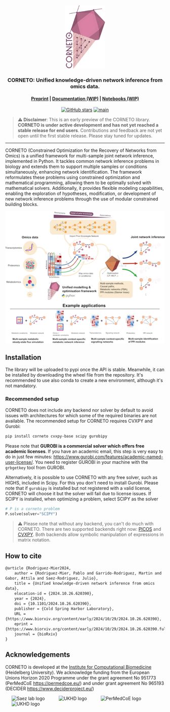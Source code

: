 <div align="center"> 
<img alt="corneto logo" src="docs/_static/logo/corneto-logo-512px.png" height="200"/>
<br>
<h3>CORNETO: Unified knowledge-driven network inference from omics data.</h3>


<h4>

[Preprint](https://doi.org/10.1101/2024.10.26.620390) | [Documentation (WIP)](https://saezlab.github.io/corneto) | [Notebooks (WIP)](https://github.com/saezlab/corneto/tree/main/docs/tutorials)

</h4>

<!-- badges: start -->
[![GitHub stars](https://img.shields.io/github/stars/saezlab/corneto)](https://github.com/saezlab/corneto/stargazers)
[![main](https://github.com/saezlab/corneto/actions/workflows/unit-tests.yml/badge.svg)](https://github.com/saezlab/corneto/actions)
<!-- badges: end -->

</div>

> **⚠️ Disclaimer**: This is an early preview of the CORNETO library. **CORNETO is under active development and has not yet reached a stable release for end users**. Contributions and feedback are not yet open until the first stable release. Please stay tuned for updates.

---

CORNETO (Constrained Optimization for the Recovery of Networks from Omics) is a unified framework for multi-sample joint network inference, implemented in Python. It tackles common network inference problems in biology and extends them to support multiple samples or conditions simultaneously, enhancing network identification. The framework reformulates these problems using constrained optimization and mathematical programming, allowing them to be optimally solved with mathematical solvers. Additionally, it provides flexible modeling capabilities, enabling the exploration of hypotheses, modification, or development of new network inference problems through the use of modular constrained building blocks.

<p align="center">
  <img alt="CORNETO abstract" src="docs/_static/corneto-fig-abstract-v3.jpg" width="720" style="max-width: 100%; height: auto;">
</p>



## Installation

The library will be uploaded to pypi once the API is stable. Meanwhile, it can be installed by downloading the wheel file from the repository. It's recommended to use also conda to create a new environment, although it's not mandatory.

### Recommended setup

CORNETO does not include any backend nor solver by default to avoid issues with architectures for which some of the required binaries are not available. The recommended setup for CORNETO requires CVXPY and Gurobi:

```bash
pip install corneto cvxpy-base scipy gurobipy
```

Please note that **GUROBI is a commercial solver which offers free academic licenses**. If you have an academic email, this step is very easy to do in just few minutes: https://www.gurobi.com/features/academic-named-user-license/. You need to register GUROBI in your machine with the `grbgetkey` tool from GUROBI.

Alternatively, it is possible to use CORNETO with any free solver, such as HIGHS, included in Scipy. For this you don't need to install Gurobi. Please note that if `gurobipy` is installed but not registered with a valid license, CORNETO will choose it but the solver will fail due to license issues. If SCIPY is installed, when optimizing a problem, select SCIPY as the solver

```python
# P is a corneto problem
P.solve(solver="SCIPY")
```

> :warning: Please note that without any backend, you can't do much with CORNETO. There are two supported backends right now: [PICOS](https://picos-api.gitlab.io/picos/tutorial.html) and [CVXPY](https://www.cvxpy.org/). Both backends allow symbolic manipulation of expressions in matrix notation. 

## How to cite

```
@article {Rodriguez-Mier2024,
	author = {Rodriguez-Mier, Pablo and Garrido-Rodriguez, Martin and Gabor, Attila and Saez-Rodriguez, Julio},
	title = {Unified knowledge-driven network inference from omics data},
	elocation-id = {2024.10.26.620390},
	year = {2024},
	doi = {10.1101/2024.10.26.620390},
	publisher = {Cold Spring Harbor Laboratory},
	URL = {https://www.biorxiv.org/content/early/2024/10/29/2024.10.26.620390},
	eprint = {https://www.biorxiv.org/content/early/2024/10/29/2024.10.26.620390.full.pdf},
	journal = {bioRxiv}
}
```

## Acknowledgements

CORNETO is developed at the [Institute for Computational Biomedicine](https://saezlab.org) (Heidelberg University). We acknowledge funding from the European Unions Horizon 2020 Programme under the grant agreement No 951773 (PerMedCoE https://permedcoe.eu/) and under grant agreement No 965193 (DECIDER https://www.deciderproject.eu/)

<div align="left">
  <img src="https://raw.githubusercontent.com/saezlab/.github/main/profile/logos/saezlab.png" alt="Saez lab logo" height="64px" style="margin: 0 20px;">
  <img src="https://yt3.googleusercontent.com/ytc/AIf8zZSHTQJs12aUZjHsVBpfFiRyrK6rbPwb-7VIxZQk=s176-c-k-c0x00ffffff-no-rj" alt="UKHD logo" height="64px" style="margin: 0 20px;">
  <img src="https://lcsb-biocore.github.io/COBREXA.jl/stable/assets/permedcoe.svg" alt="PerMedCoE logo" height="64px" style="margin: 0 20px;">
  <img src="https://raw.githubusercontent.com/saezlab/corneto/refs/heads/main/docs/_static/decider-eu-logo.png" alt="UKHD logo" height="64px" style="margin: 0 20px;">
</div>
